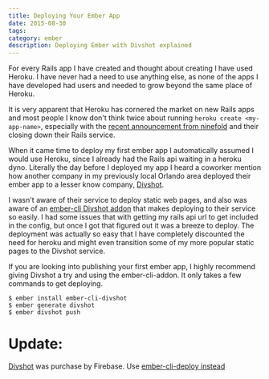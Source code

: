 ```yaml
---
title: Deploying Your Ember App
date: 2015-08-30
tags:
category: ember
description: Deploying Ember with Divshot explained
---
```


For every Rails app I have created and thought about creating I have used Heroku. I have never had a need to use anything else, as none of the apps I have developed had users and needed to grow beyond the same place of Heroku.

It is very apparent that Heroku has cornered the market on new Rails apps and most people I know don't think twice about running `heroku create <my-app-name>`, especially with the [recent announcement from ninefold](https://twitter.com/barelyknown/status/568793801487204352) and their closing down their Rails service.

When it came time to deploy my first ember app I automatically assumed I would use Heroku, since I already had the Rails api waiting in a heroku dyno. Literally the day before I deployed my app I heard a coworker mention how another company in my previously local Orlando area deployed their ember app to a lesser know company, [Divshot](https://divshot.com/).

I wasn't aware of their service to deploy static web pages, and also was aware of an [ember-cli Divshot addon](https://github.com/rwjblue/ember-cli-divshot) that makes deploying to their service so easily. I had some issues that with getting my rails api url to get included in the config, but once I got that figured out it was a breeze to deploy. The deployment was actually so easy that I have completely discounted the need for heroku and might even transition some of my more popular static pages to the Divshot service.

If you are looking into publishing your first ember app, I highly
recommend giving Divshot a try and using the ember-cli-addon. It only
takes a few commands to get deploying.

```
$ ember install ember-cli-divshot
$ ember generate divshot
$ ember divshot push
```

# Update:

[Divshot](https://divshot.com/) was purchase by Firebase. Use [ember-cli-deploy instead](https://ember-cli-deploy.github.io/ember-cli-deploy/docs/v0.6.x/quick-start/) 